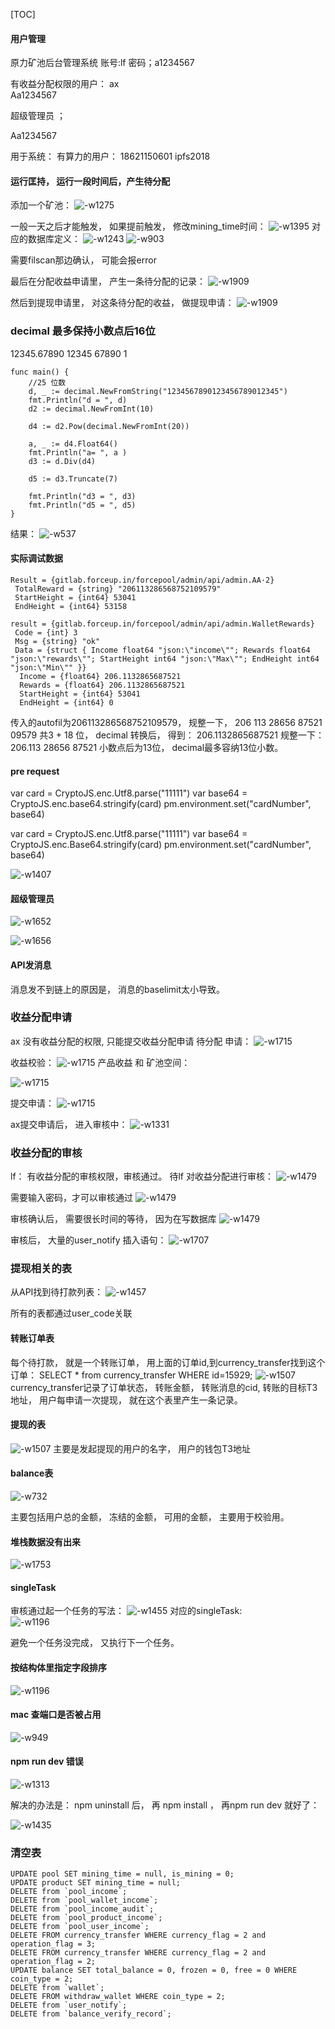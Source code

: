 [TOC]
#### 用户管理 
 
原力矿池后台管理系统 
账号:lf
密码；a1234567

有收益分配权限的用户：
ax  
Aa1234567

超级管理员 ； 
 
Aa1234567


用于系统：
有算力的用户：
18621150601   ipfs2018



####  运行匡持， 运行一段时间后，产生待分配

添加一个矿池：
![-w1275](media/15997951645803.jpg)

一般一天之后才能触发， 如果提前触发， 修改mining_time时间：
![-w1395](media/15997953580697.jpg)
对应的数据库定义：
![-w1243](media/15997958048818.jpg)
![-w903](media/15997960859731.jpg)



需要filscan那边确认， 可能会报error

最后在分配收益申请里， 产生一条待分配的记录：
![-w1909](media/15997954568563.jpg)


然后到提现申请里， 对这条待分配的收益， 做提现申请：
![-w1909](media/15997955332407.jpg)


### decimal 最多保持小数点后16位
12345.67890 12345 67890 1

```golang
func main() {
	//25 位数
	d, _ := decimal.NewFromString("1234567890123456789012345")
	fmt.Println("d = ", d)
	d2 := decimal.NewFromInt(10)

	d4 := d2.Pow(decimal.NewFromInt(20))
	
	a, _ := d4.Float64()
	fmt.Println("a= ", a )
	d3 := d.Div(d4)

	d5 := d3.Truncate(7)

	fmt.Println("d3 = ", d3)
	fmt.Println("d5 = ", d5)
}
```
结果：
![-w537](media/15998991641570.jpg)


#### 实际调试数据
```
Result = {gitlab.forceup.in/forcepool/admin/api/admin.AA·2} 
 TotalReward = {string} "206113286568752109579"
 StartHeight = {int64} 53041
 EndHeight = {int64} 53158

result = {gitlab.forceup.in/forcepool/admin/api/admin.WalletRewards} 
 Code = {int} 3
 Msg = {string} "ok"
 Data = {struct { Income float64 "json:\"income\""; Rewards float64 "json:\"rewards\""; StartHeight int64 "json:\"Max\""; EndHeight int64 "json:\"Min\"" }} 
  Income = {float64} 206.1132865687521
  Rewards = {float64} 206.1132865687521
  StartHeight = {int64} 53041
  EndHeight = {int64} 0
```
  
传入的autofil为206113286568752109579， 规整一下， 
206 113 28656 87521 09579
共3 + 18 位， 
decimal 转换后， 得到：
206.1132865687521 规整一下： 
206.113 28656 87521
小数点后为13位， decimal最多容纳13位小数。 


#### pre request 


var card = CryptoJS.enc.Utf8.parse("11111")
var base64 = CryptoJS.enc.base64.stringify(card)
pm.environment.set("cardNumber", base64)  
  
  
  var card = CryptoJS.enc.Utf8.parse("11111")
var base64 = CryptoJS.enc.Base64.stringify(card)
pm.environment.set("cardNumber", base64) 

![-w1407](media/16000760594155.jpg)


#### 超级管理员
![-w1652](media/16003913781736.jpg)


![-w1656](media/16003915061713.jpg)

#### API发消息
消息发不到链上的原因是， 消息的baselimit太小导致。 




### 收益分配申请
ax 没有收益分配的权限, 只能提交收益分配申请
待分配 申请： 
![-w1715](media/16009193470122.jpg)

收益校验：
![-w1715](media/16009193887142.jpg)
产品收益 和 矿池空间： 

![-w1715](media/16009194696376.jpg)

提交申请： 
![-w1715](media/16009195764527.jpg)

ax提交申请后， 进入审核中： 
![-w1331](media/16007398744850.jpg)


### 收益分配的审核
lf： 有收益分配的审核权限，审核通过。 待lf 对收益分配进行审核： 
![-w1479](media/16007399507924.jpg)
 
 需要输入密码，才可以审核通过
![-w1479](media/16007400360897.jpg)



审核确认后， 需要很长时间的等待， 因为在写数据库
![-w1479](media/16007402567674.jpg)

审核后， 大量的user_notify 插入语句：
![-w1707](media/16007407204738.jpg)


### 提现相关的表
从API找到待打款列表：
![-w1457](media/16007530118450.jpg)

所有的表都通过user_code关联
#### 转账订单表
每个待打款， 就是一个转账订单， 用上面的订单id,到currency_transfer找到这个订单：
SELECT * from currency_transfer WHERE id=15929;
![-w1507](media/16007534128532.jpg)
currency_transfer记录了订单状态， 转账金额， 转账消息的cid, 转账的目标T3地址， 用户每申请一次提现， 就在这个表里产生一条记录。 

#### 提现的表
![-w1507](media/16007536157223.jpg)
主要是发起提现的用户的名字， 用户的钱包T3地址

#### balance表
![-w732](media/16007538396462.jpg)

主要包括用户总的金额， 冻结的金额， 可用的金额， 
主要用于校验用。 


####  堆栈数据没有出来
![-w1753](media/16007656103433.jpg)


#### singleTask
审核通过起一个任务的写法：
![-w1455](media/16007660768979.jpg)
  对应的singleTask:  
![-w1196](media/16007661496769.jpg)

避免一个任务没完成， 又执行下一个任务。 


#### 按结构体里指定字段排序
![-w1196](media/16008254778851.jpg)

#### mac 查端口是否被占用
![-w949](media/16008400714448.jpg)


#### npm run dev 错误
![-w1313](media/16008419174799.jpg)

解决的办法是：
npm uninstall 后， 再 npm install ， 再npm run dev 就好了： 

![-w1435](media/16008420528165.jpg)






### 清空表
```
UPDATE pool SET mining_time = null, is_mining = 0;
UPDATE product SET mining_time = null;
DELETE from `pool_income`;
DELETE from `pool_wallet_income`;
DELETE from `pool_income_audit`;
DELETE from `pool_product_income`;
DELETE from `pool_user_income`;
DELETE FROM currency_transfer WHERE currency_flag = 2 and operation_flag = 3;
DELETE FROM currency_transfer WHERE currency_flag = 2 and operation_flag = 2;
UPDATE balance SET total_balance = 0, frozen = 0, free = 0 WHERE coin_type = 2;
DELETE from `wallet`;
DELETE FROM withdraw_wallet WHERE coin_type = 2;
DELETE from `user_notify`;
DELETE from `balance_verify_record`;
```